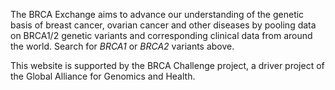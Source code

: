 The BRCA Exchange aims to advance our understanding of the genetic basis of breast cancer, ovarian cancer and other diseases by pooling data on BRCA1/2 genetic variants and corresponding clinical data from around the world. Search for _BRCA1_ or _BRCA2_ variants above.

This website is supported by the BRCA Challenge project, a driver project of the Global Alliance for Genomics and Health.
